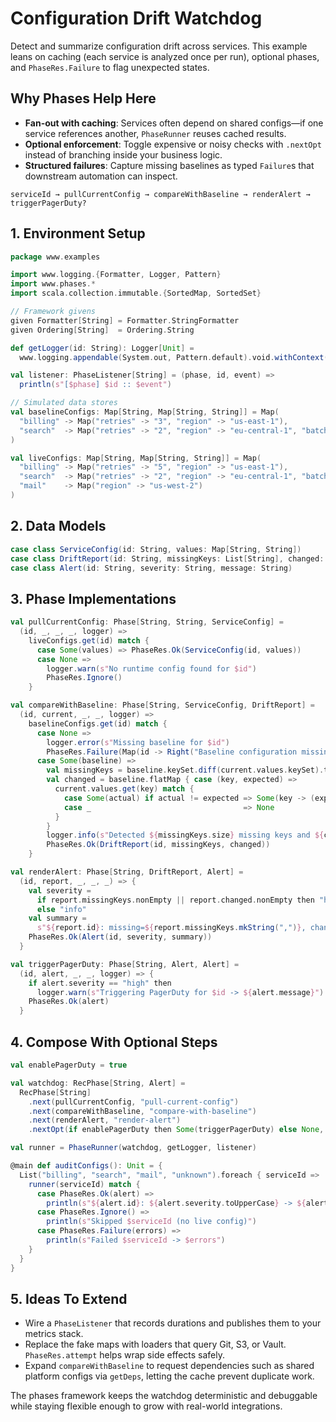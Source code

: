 # Configuration Drift Watchdog

Detect and summarize configuration drift across services. This example leans on caching (each service is analyzed once per run), optional phases, and `PhaseRes.Failure` to flag unexpected states.

## Why Phases Help Here

- **Fan-out with caching**: Services often depend on shared configs—if one service references another, `PhaseRunner` reuses cached results.
- **Optional enforcement**: Toggle expensive or noisy checks with `.nextOpt` instead of branching inside your business logic.
- **Structured failures**: Capture missing baselines as typed `Failure`s that downstream automation can inspect.

```
serviceId → pullCurrentConfig → compareWithBaseline → renderAlert → triggerPagerDuty?
```

## 1. Environment Setup

```scala
package www.examples

import www.logging.{Formatter, Logger, Pattern}
import www.phases.*
import scala.collection.immutable.{SortedMap, SortedSet}

// Framework givens
given Formatter[String] = Formatter.StringFormatter
given Ordering[String]  = Ordering.String

def getLogger(id: String): Logger[Unit] =
  www.logging.appendable(System.out, Pattern.default).void.withContext("service", id)

val listener: PhaseListener[String] = (phase, id, event) =>
  println(s"[$phase] $id :: $event")

// Simulated data stores
val baselineConfigs: Map[String, Map[String, String]] = Map(
  "billing" -> Map("retries" -> "3", "region" -> "us-east-1"),
  "search"  -> Map("retries" -> "2", "region" -> "eu-central-1", "batch" -> "disabled")
)

val liveConfigs: Map[String, Map[String, String]] = Map(
  "billing" -> Map("retries" -> "5", "region" -> "us-east-1"),
  "search"  -> Map("retries" -> "2", "region" -> "eu-central-1", "batch" -> "enabled"),
  "mail"    -> Map("region" -> "us-west-2")
)
```

## 2. Data Models

```scala
case class ServiceConfig(id: String, values: Map[String, String])
case class DriftReport(id: String, missingKeys: List[String], changed: Map[String, (String, String)])
case class Alert(id: String, severity: String, message: String)
```

## 3. Phase Implementations

```scala
val pullCurrentConfig: Phase[String, String, ServiceConfig] =
  (id, _, _, _, logger) =>
    liveConfigs.get(id) match {
      case Some(values) => PhaseRes.Ok(ServiceConfig(id, values))
      case None =>
        logger.warn(s"No runtime config found for $id")
        PhaseRes.Ignore()
    }

val compareWithBaseline: Phase[String, ServiceConfig, DriftReport] =
  (id, current, _, _, logger) =>
    baselineConfigs.get(id) match {
      case None =>
        logger.error(s"Missing baseline for $id")
        PhaseRes.Failure(Map(id -> Right("Baseline configuration missing")))
      case Some(baseline) =>
        val missingKeys = baseline.keySet.diff(current.values.keySet).toList.sorted
        val changed = baseline.flatMap { case (key, expected) =>
          current.values.get(key) match {
            case Some(actual) if actual != expected => Some(key -> (expected, actual))
            case _                                  => None
          }
        }
        logger.info(s"Detected ${missingKeys.size} missing keys and ${changed.size} changes")
        PhaseRes.Ok(DriftReport(id, missingKeys, changed))
    }

val renderAlert: Phase[String, DriftReport, Alert] =
  (id, report, _, _, _) => {
    val severity =
      if report.missingKeys.nonEmpty || report.changed.nonEmpty then "high"
      else "info"
    val summary =
      s"${report.id}: missing=${report.missingKeys.mkString(",")}, changed=${report.changed.keys.mkString(",")}".stripSuffix(",")
    PhaseRes.Ok(Alert(id, severity, summary))
  }

val triggerPagerDuty: Phase[String, Alert, Alert] =
  (id, alert, _, _, logger) => {
    if alert.severity == "high" then
      logger.warn(s"Triggering PagerDuty for $id -> ${alert.message}")
    PhaseRes.Ok(alert)
  }
```

## 4. Compose With Optional Steps

```scala
val enablePagerDuty = true

val watchdog: RecPhase[String, Alert] =
  RecPhase[String]
    .next(pullCurrentConfig, "pull-current-config")
    .next(compareWithBaseline, "compare-with-baseline")
    .next(renderAlert, "render-alert")
    .nextOpt(if enablePagerDuty then Some(triggerPagerDuty) else None, "trigger-pagerduty")

val runner = PhaseRunner(watchdog, getLogger, listener)

@main def auditConfigs(): Unit = {
  List("billing", "search", "mail", "unknown").foreach { serviceId =>
    runner(serviceId) match {
      case PhaseRes.Ok(alert) =>
        println(s"${alert.id}: ${alert.severity.toUpperCase} -> ${alert.message}")
      case PhaseRes.Ignore() =>
        println(s"Skipped $serviceId (no live config)")
      case PhaseRes.Failure(errors) =>
        println(s"Failed $serviceId -> $errors")
    }
  }
}
```

## 5. Ideas To Extend

- Wire a `PhaseListener` that records durations and publishes them to your metrics stack.
- Replace the fake maps with loaders that query Git, S3, or Vault. `PhaseRes.attempt` helps wrap side effects safely.
- Expand `compareWithBaseline` to request dependencies such as shared platform configs via `getDeps`, letting the cache prevent duplicate work.

The phases framework keeps the watchdog deterministic and debuggable while staying flexible enough to grow with real-world integrations.
